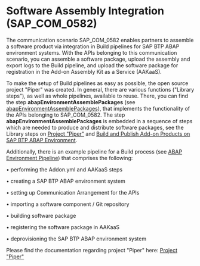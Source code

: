 <!-- loio26b8df5435c649aa8ea7b3688ad5bb0a -->

# Software Assembly Integration \(SAP\_COM\_0582\)

The communication scenario SAP\_COM\_0582 enables partners to assemble a software product via integration in Build pipelines for SAP BTP ABAP environment systems. With the APIs belonging to this communication scenario, you can assemble a software package, upload the assembly and export logs to the Build pipeline, and upload the software package for registration in the Add-on Assembly Kit as a Service \(AAKaaS\).

To make the setup of Build pipelines as easy as possible, the open source project "Piper" was created. In general, there are various functions \("Library steps"\), as well as whole pipelines, available to reuse. There, you can find the step **abapEnvironmentAssemblePackages** \(see [abapEnvironmentAssemblePackages](https://sap.github.io/jenkins-library/steps/abapEnvironmentAssemblePackages/)\), that implements the functionality of the APIs belonging to SAP\_COM\_0582. The step **abapEnvironmentAssemblePackages** is embedded in a sequence of steps which are needed to produce and distribute software packages, see the Library steps on [Project "Piper"](https://sap.github.io/jenkins-library/) and [Build and Publish Add-on Products on SAP BTP ABAP Environment](https://sap.github.io/jenkins-library/scenarios/abapEnvironmentAddons/).

Additionally, there is an example pipeline for a Build process \(see [ABAP Environment Pipeline](https://sap.github.io/jenkins-library/pipelines/abapEnvironment/introduction)\) that comprises the following:

• performing the Addon.yml and AAKaaS steps

• creating a SAP BTP ABAP environment system

• setting up Communication Arrangement for the APIs

• importing a software component / Git repository

• building software package

• registering the software package in AAKaaS

• deprovisioning the SAP BTP ABAP environment system

Please find the documentation regarding project "Piper" here: [Project "Piper"](https://sap.github.io/jenkins-library/)

